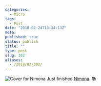 ```yaml
---
categories:
  - Micro
tags:
  - Post
date: "2018-02-24T13:34:13Z"
meta:
published: true
status: publish
title: ""
type: post
slug: 302
aliases:
  - /2018/02/302/
---
```

<p><img src="https://i.gr-assets.com/images/S/compressed.photo.goodreads.com/books/1412626919l/19351043._SX318_SY475_.jpg" alt="Cover for Nimona" /> Just finished <a href="https://www.goodreads.com/review/show/2306899399?utm_medium=api&amp;utm_source=rss">Nimona</a>. 📚</p>
